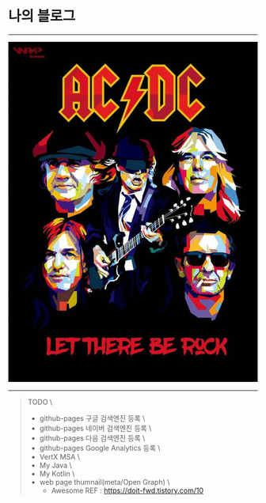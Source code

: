 # 나의 블로그

---

![Poster](./acdc_poster.jpg)

---

> TODO \
>
> - github-pages 구글 검색엔진 등록 \
> - github-pages 네이버 검색엔진 등록 \
> - github-pages 다음 검색엔진 등록 \
> - github-pages Google Analytics 등록 \
> - VertX MSA \
> - My Java \
> - My Kotlin \
> - web page thumnail(meta/Open Graph) \
>   - Awesome REF : https://doit-fwd.tistory.com/10
